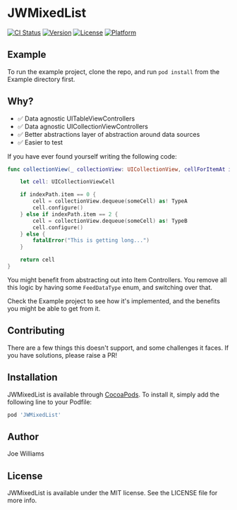 # JWMixedList

[![CI Status](https://img.shields.io/travis/jw1540/JWMixedList.svg?style=flat)](https://travis-ci.org/jw1540/JWMixedList)
[![Version](https://img.shields.io/cocoapods/v/JWMixedList.svg?style=flat)](https://cocoapods.org/pods/JWMixedList)
[![License](https://img.shields.io/cocoapods/l/JWMixedList.svg?style=flat)](https://cocoapods.org/pods/JWMixedList)
[![Platform](https://img.shields.io/cocoapods/p/JWMixedList.svg?style=flat)](https://cocoapods.org/pods/JWMixedList)

## Example

To run the example project, clone the repo, and run `pod install` from the Example directory first.

## Why?
* ✅ Data agnostic UITableViewControllers
* ✅ Data agnostic UICollectionViewControllers
* ✅ Better abstractions layer of abstraction around data sources
* ✅ Easier to test

If you have ever found yourself writing the following code:

```swift
func collectionView(_ collectionView: UICollectionView, cellForItemAt indexPath: IndexPath) -> UICollectionViewCell {

    let cell: UICollectionViewCell

    if indexPath.item == 0 {
        cell = collectionView.dequeue(someCell) as! TypeA
        cell.configure()
    } else if indexPath.item == 2 {
        cell = collectionView.dequeue(someCell) as! TypeB
        cell.configure()
    } else {
        fatalError("This is getting long...")
    }

    return cell
}
```

You might benefit from abstracting out into Item Controllers. You remove all this logic by having some `FeedDataType` enum, and switching over that.

Check the Example project to see how it's implemented, and the benefits you might be able to get from it.

## Contributing

There are a few things this doesn't support, and some challenges it faces. If you have solutions, please raise a PR! 

## Installation

JWMixedList is available through [CocoaPods](https://cocoapods.org). To install
it, simply add the following line to your Podfile:

```ruby
pod 'JWMixedList'
```

## Author

Joe Williams

## License

JWMixedList is available under the MIT license. See the LICENSE file for more info.
